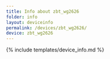 ```yaml
---
title: Info about zbt_wg2626
folder: info
layout: deviceinfo
permalink: /devices/zbt_wg2626/
device: zbt_wg2626
---
```

{% include templates/device_info.md %}
